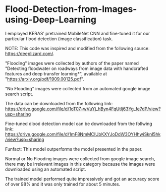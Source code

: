 # Flood-Detection-from-Images-using-Deep-Learning

I employed KERAS' pretrained MobileNet CNN and fine-tuned it for our particular flood detection (image classification) task.

NOTE: This code was inspired and modified from the following source: https://deeplizard.com/.

"Flooding" images were collected by authors of the paper named "Detecting floodwater on roadways from image data with handcrafted features and deep transfer learning*", available at "https://arxiv.org/pdf/1909.00125.pdf".

"No Flooding" images were collected from an automated google image search script.

The data can be downloaded from the following link:
https://drive.google.com/file/d/1oT07-wVuYj_hByn4FqUtIj63Yg_fe7dP/view?usp=sharing

Fine-tuned dlood detection model can be downloaded from the follwing link:
https://drive.google.com/file/d/1mF8NmMClUbKXYJoDdW3OYHhwiSknI5hk/view?usp=sharing

Funfact: This model outperforms the model presented in the paper.

Normal or No Flooding images were collected from google image search, there may be irrelevant images in this category because the images were downloaded using an automated script.

The trained model performed quite impressively and got an accuracy score of over 98% and it was only trained for about 5 minutes.

